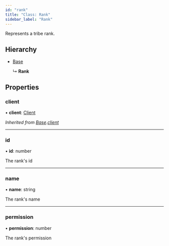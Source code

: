 ```yaml
---
id: "rank"
title: "Class: Rank"
sidebar_label: "Rank"
---
```


Represents a tribe rank.

## Hierarchy

* [Base](base.md)

  ↳ **Rank**

## Properties

### client

•  **client**: [Client](client.md)

*Inherited from [Base](base.md).[client](base.md#client)*

___

### id

•  **id**: number

The rank's id

___

### name

•  **name**: string

The rank's name

___

### permission

•  **permission**: number

The rank's permission
